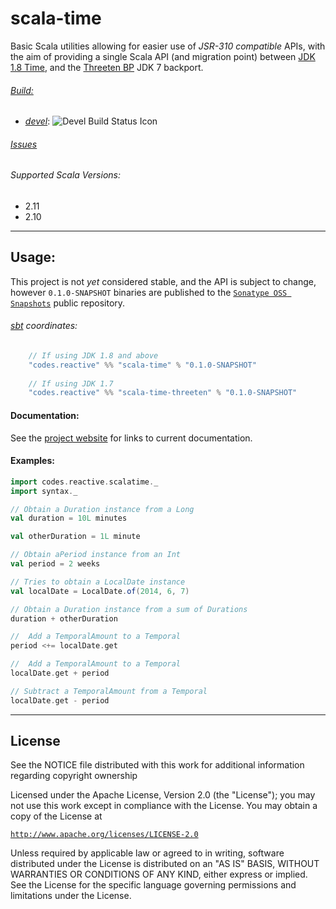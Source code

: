 scala-time
==========

Basic Scala utilities allowing for easier use of *JSR-310 compatible* APIs, with the aim of providing a single
Scala API (and migration point) between [JDK 1.8 Time][2], and the [Threeten BP][12] JDK 7 backport.

###### [Build:][11]
  - [*devel*][7]: ![Devel Build Status Icon][3]

###### [Issues][8]

###### Supported Scala Versions:
- 2.11
- 2.10

__________________________________

Usage:
-----
This project is not *yet* considered stable, and the API is subject to change, however `0.1.0-SNAPSHOT` binaries are
published to the [`Sonatype OSS Snapshots`][5] public repository.

###### [sbt][6] coordinates:

```scala
    // If using JDK 1.8 and above
    "codes.reactive" %% "scala-time" % "0.1.0-SNAPSHOT"
    
    // If using JDK 1.7
    "codes.reactive" %% "scala-time-threeten" % "0.1.0-SNAPSHOT"
```

#### Documentation:
See the [project website][9] for links to current documentation.

#### Examples:
```scala
import codes.reactive.scalatime._
import syntax._

// Obtain a Duration instance from a Long
val duration = 10L minutes

val otherDuration = 1L minute

// Obtain aPeriod instance from an Int
val period = 2 weeks

// Tries to obtain a LocalDate instance
val localDate = LocalDate.of(2014, 6, 7)

// Obtain a Duration instance from a sum of Durations
duration + otherDuration

//  Add a TemporalAmount to a Temporal
period <+= localDate.get

//  Add a TemporalAmount to a Temporal
localDate.get + period

// Subtract a TemporalAmount from a Temporal
localDate.get - period
```


__________________________________


License
-------
See the NOTICE file distributed with this work for additional
information regarding copyright ownership

Licensed under the Apache License, Version 2.0 (the "License");
you may not use this work except in compliance with the License.
You may obtain a copy of the License at

 [`http://www.apache.org/licenses/LICENSE-2.0`][4]

Unless required by applicable law or agreed to in writing, software
distributed under the License is distributed on an "AS IS" BASIS,
WITHOUT WARRANTIES OR CONDITIONS OF ANY KIND, either express or implied.
See the License for the specific language governing permissions and
limitations under the License.


[1]: http://www.oracle.com/technetwork/java/javase/overview/java8-2100321.html
[2]: http://docs.oracle.com/javase/8/docs/api/java/time/package-summary.html
[3]: https://reactive.codes/ci/app/rest/builds/buildType(id:ScalaTime_Devel),branch:devel/statusIcon
[4]: http://www.apache.org/licenses/LICENSE-2.0
[5]: https://oss.sonatype.org/content/repositories/snapshots
[6]: http://scala-sbt.org
[7]: https://reactive.codes/ci/viewLog.html?buildTypeId=ScalaTime_Devel&buildId=lastFinished&buildBranch=devel
[8]: https://reactive.codes/issues/issues?q=project%3A+%7BScala+Time%7D
[9]: http://oss.reactive.codes/scala-time
[11]: https://reactive.codes/ci/project.html?projectId=ScalaTime&tab=projectOverview
[12]: http://www.threeten.org
[13]: http://www.threeten.org/threetenbp/apidocs
